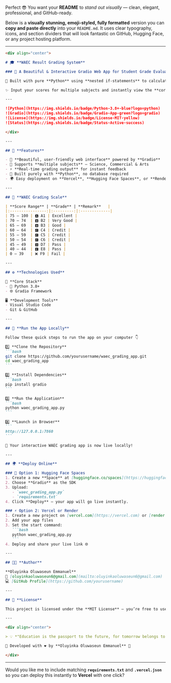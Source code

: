 Perfect 😎 You want your **README** to *stand out visually* — clean, elegant, professional, and GitHub-ready.

Below is a **visually stunning, emoji-styled, fully formatted** version you can **copy and paste directly** into your `README.md`.
It uses clear typography, icons, and section dividers that will look fantastic on GitHub, Hugging Face, or any project hosting platform.

---

````markdown
<div align="center">

# 🎓 **WAEC Result Grading System**

### 🧮 A Beautiful & Interactive Gradio Web App for Student Grade Evaluation  

🚀 Built with pure **Python** using **nested if-statements** to calculate grades following the official **WAEC (West African Examinations Council)** standard.

✨ Input your scores for multiple subjects and instantly view the **corresponding WAEC grades (A1 – F9)** in an elegant interface.

---

![Python](https://img.shields.io/badge/Python-3.8+-blue?logo=python)
![Gradio](https://img.shields.io/badge/Gradio-App-green?logo=gradio)
![License](https://img.shields.io/badge/License-MIT-yellow)
![Status](https://img.shields.io/badge/Status-Active-success)

</div>

---

## 🧠 **Features**

- 🎨 **Beautiful, user-friendly web interface** powered by **Gradio**  
- 🧾 Supports **multiple subjects** — Science, Commercial & Arts  
- ⚡ **Real-time grading output** for instant feedback  
- 🧩 Built purely with **Python**, no database required  
- 🌍 Easy deployment on **Vercel**, **Hugging Face Spaces**, or **Render**  

---

## 📘 **WAEC Grading Scale**

| **Score Range** | **Grade** | **Remark**   |
|:----------------:|:---------:|:-------------|
| 75 – 100 | 🅰️ A1 | Excellent |
| 70 – 74  | 🅱️ B2 | Very Good |
| 65 – 69  | 🅱️ B3 | Good |
| 60 – 64  | 🅲️ C4 | Credit |
| 55 – 59  | 🅲️ C5 | Credit |
| 50 – 54  | 🅲️ C6 | Credit |
| 45 – 49  | 🅳️ D7 | Pass |
| 40 – 44  | 🅴️ E8 | Pass |
| 0 – 39   | ❌ F9 | Fail |

---

## ⚙️ **Technologies Used**

🧰 **Core Stack**
- 🐍 Python 3.8+  
- 🌐 Gradio Framework  

🖥️ **Development Tools**
- Visual Studio Code  
- Git & GitHub  

---

## 🚀 **Run the App Locally**

Follow these quick steps to run the app on your computer 👇  

1️⃣ **Clone the Repository**
```bash
git clone https://github.com/yourusername/waec_grading_app.git
cd waec_grading_app
```

2️⃣ **Install Dependencies**
```bash
pip install gradio
```

3️⃣ **Run the Application**
```bash
python waec_grading_app.py
```

4️⃣ **Launch in Browser**
```
http://127.0.0.1:7860
```

🎉 Your interactive WAEC grading app is now live locally!

---

## 🌍 **Deploy Online**

### 🧾 Option 1: Hugging Face Spaces
1. Create a new **Space** at [huggingface.co/spaces](https://huggingface.co/spaces)  
2. Choose **Gradio** as the SDK  
3. Upload:
   - `waec_grading_app.py`
   - `requirements.txt`  
4. Click **Deploy** – your app will go live instantly.

### ⚡ Option 2: Vercel or Render
1. Create a new project on [vercel.com](https://vercel.com) or [render.com](https://render.com)  
2. Add your app files  
3. Set the start command:
   ```bash
   python waec_grading_app.py
   ```
4. Deploy and share your live link 🌐

---

## 👨‍💻 **Author**

**Oluyinka Oluwaseun Emmanuel**  
📧 [oluyinkaoluwaseun6@gmail.com](mailto:oluyinkaoluwaseun6@gmail.com)  
💻 [GitHub Profile](https://github.com/yourusername)  

---

## 🪪 **License**

This project is licensed under the **MIT License** — you’re free to use, modify, and distribute it for learning or research purposes.

---

<div align="center">

> 💡 *"Education is the passport to the future, for tomorrow belongs to those who prepare for it today."* — Malcolm X  

🌟 Developed with ❤️ by **Oluyinka Oluwaseun Emmanuel** 🌟

</div>
````

---

Would you like me to include matching **`requirements.txt`** and **`.vercel.json`** so you can deploy this instantly to **Vercel** with one click?
